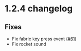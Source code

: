 # 1.2.4 changelog

## Fixes
- Fix fabric key press event ([#61](https://github.com/st0x0ef/stellaris/issues/61))
- Fix rocket sound
